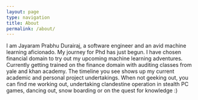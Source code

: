 ```yaml
---
layout: page
type: navigation
title: About
permalink: /about/
---
```

I am Jayaram Prabhu Durairaj, a software engineer and an avid machine learning aficionado. My journey for Phd has just begun. I have chosen financial domain to try out my upcoming machine learning adventures. Currently getting trained on the finance domain with auditing classes from yale and khan academy. The timeline you see shows up my current academic and personal project undertakings. When not geeking out, you can find me working out, undertaking clandestine operation in stealth PC games, dancing out, snow boarding or on the quest for knowledge :)
